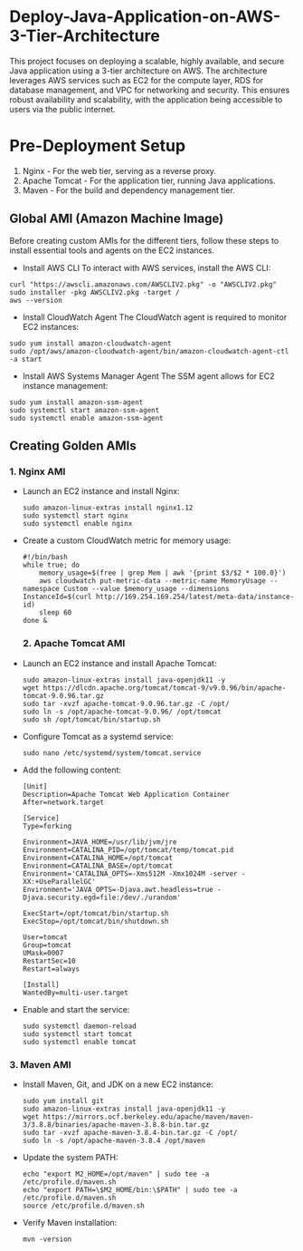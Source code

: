 # Deploy-Java-Application-on-AWS-3-Tier-Architecture
This project focuses on deploying a scalable, highly available, and secure Java application using a 3-tier architecture on AWS. The architecture leverages AWS services such as EC2 for the compute layer, RDS for database management, and VPC for networking and security. This ensures robust availability and scalability, with the application being accessible to users via the public internet.

# Pre-Deployment Setup
  1. Nginx - For the web tier, serving as a reverse proxy.
  2. Apache Tomcat - For the application tier, running Java applications.
  3. Maven - For the build and dependency management tier.

## Global AMI (Amazon Machine Image)
Before creating custom AMIs for the different tiers, follow these steps to install essential tools and agents on the EC2 instances.
  - Install AWS CLI
  To interact with AWS services, install the AWS CLI:
  ```
  curl "https://awscli.amazonaws.com/AWSCLIV2.pkg" -o "AWSCLIV2.pkg"
  sudo installer -pkg AWSCLIV2.pkg -target /
  aws --version
  ```
  - Install CloudWatch Agent
  The CloudWatch agent is required to monitor EC2 instances:
  ```
  sudo yum install amazon-cloudwatch-agent
  sudo /opt/aws/amazon-cloudwatch-agent/bin/amazon-cloudwatch-agent-ctl -a start
  ```
  - Install AWS Systems Manager Agent
  The SSM agent allows for EC2 instance management:
  ```
  sudo yum install amazon-ssm-agent
  sudo systemctl start amazon-ssm-agent
  sudo systemctl enable amazon-ssm-agent
  ```
## Creating Golden AMIs
  ### 1. Nginx AMI
- Launch an EC2 instance and install Nginx:
  ```
  sudo amazon-linux-extras install nginx1.12
  sudo systemctl start nginx
  sudo systemctl enable nginx
  ```
- Create a custom CloudWatch metric for memory usage:
  ```
  #!/bin/bash
  while true; do
      memory_usage=$(free | grep Mem | awk '{print $3/$2 * 100.0}')
      aws cloudwatch put-metric-data --metric-name MemoryUsage --namespace Custom --value $memory_usage --dimensions InstanceId=$(curl http://169.254.169.254/latest/meta-data/instance-id)
      sleep 60
  done &
  ```
  ### 2. Apache Tomcat AMI
- Launch an EC2 instance and install Apache Tomcat:
  ```
  sudo amazon-linux-extras install java-openjdk11 -y
  wget https://dlcdn.apache.org/tomcat/tomcat-9/v9.0.96/bin/apache-tomcat-9.0.96.tar.gz
  sudo tar -xvzf apache-tomcat-9.0.96.tar.gz -C /opt/
  sudo ln -s /opt/apache-tomcat-9.0.96/ /opt/tomcat
  sudo sh /opt/tomcat/bin/startup.sh
  ```
- Configure Tomcat as a systemd service:
  ```
  sudo nano /etc/systemd/system/tomcat.service
  ```
- Add the following content:
  ```
  [Unit]
  Description=Apache Tomcat Web Application Container
  After=network.target
  
  [Service]
  Type=forking
  
  Environment=JAVA_HOME=/usr/lib/jvm/jre
  Environment=CATALINA_PID=/opt/tomcat/temp/tomcat.pid
  Environment=CATALINA_HOME=/opt/tomcat
  Environment=CATALINA_BASE=/opt/tomcat
  Environment='CATALINA_OPTS=-Xms512M -Xmx1024M -server -XX:+UseParallelGC'
  Environment='JAVA_OPTS=-Djava.awt.headless=true -Djava.security.egd=file:/dev/./urandom'
  
  ExecStart=/opt/tomcat/bin/startup.sh
  ExecStop=/opt/tomcat/bin/shutdown.sh
  
  User=tomcat
  Group=tomcat
  UMask=0007
  RestartSec=10
  Restart=always
  
  [Install]
  WantedBy=multi-user.target
- Enable and start the service:
  ```
  sudo systemctl daemon-reload
  sudo systemctl start tomcat
  sudo systemctl enable tomcat
  ```
### 3. Maven AMI
- Install Maven, Git, and JDK on a new EC2 instance:
  ```
  sudo yum install git
  sudo amazon-linux-extras install java-openjdk11 -y
  wget https://mirrors.ocf.berkeley.edu/apache/maven/maven-3/3.8.8/binaries/apache-maven-3.8.8-bin.tar.gz
  sudo tar -xvzf apache-maven-3.8.4-bin.tar.gz -C /opt/
  sudo ln -s /opt/apache-maven-3.8.4 /opt/maven
  ```
- Update the system PATH:
  ```
  echo "export M2_HOME=/opt/maven" | sudo tee -a /etc/profile.d/maven.sh
  echo "export PATH=\$M2_HOME/bin:\$PATH" | sudo tee -a /etc/profile.d/maven.sh
  source /etc/profile.d/maven.sh
  ```
- Verify Maven installation:
  ```
  mvn -version
  ```
